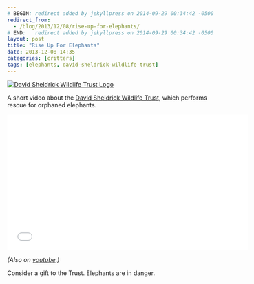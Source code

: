 ```yaml
---
# BEGIN: redirect added by jekyllpress on 2014-09-29 00:34:42 -0500
redirect_from:
  - /blog/2013/12/08/rise-up-for-elephants/
# END:   redirect added by jekyllpress on 2014-09-29 00:34:42 -0500
layout: post
title: "Rise Up For Elephants"
date: 2013-12-08 14:35
categories: [critters]
tags: [elephants, david-sheldrick-wildlife-trust]
---
```

[![David Sheldrick Wildlife Trust Logo](/images/critters/david-sheldrick-wildlife-trust-logo.gif)](http://www.sheldrickwildlifetrust.org/)

A short video about the [David Sheldrick Wildlife Trust](http://www.sheldrickwildlifetrust.org/), which performs rescue for orphaned elephants.

<iframe width="560" height="315"
src="//www.youtube.com/embed/DMKB11CVbtM?rel=0" frameborder="0"
allowfullscreen></iframe>


*(Also on [youtube](http://youtu.be/DMKB11CVbtM).)*


Consider a gift to the Trust. Elephants are in danger.

